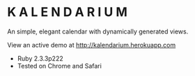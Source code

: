 # K A L E N D A R I U M

An simple, elegant calendar with dynamically generated views.

View an active demo at http://kalendarium.herokuapp.com

* Ruby 2.3.3p222
* Tested on Chrome and Safari
